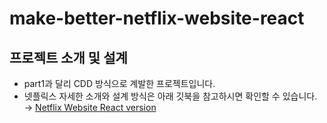 # make-better-netflix-website-react

## 프로젝트 소개 및 설계 

  - part1과 달리 CDD 방식으로 계발한 프로젝트입니다. 
  - 넷플릭스 자세한 소개와 설계 방식은 아래 깃북을 참고하시면 확인할 수 있습니다.     
  → [Netflix Website React version](https://shhn0509.gitbook.io/netflix-website-react/)


